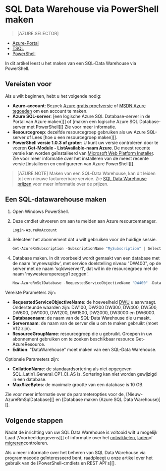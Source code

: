 <properties
   pageTitle="SQL Data Warehouse maken met behulp van PowerShell | Microsoft Azure"
   description="SQL Data Warehouse maken met behulp van PowerShell"
   services="sql-data-warehouse"
   documentationCenter="NA"
   authors="lodipalm"
   manager="barbkess"
   editor=""/>

<tags
   ms.service="sql-data-warehouse"
   ms.devlang="NA"
   ms.topic="get-started-article"
   ms.tgt_pltfrm="NA"
   ms.workload="data-services"
   ms.date="08/25/2016"
   ms.author="lodipalm;barbkess;sonyama"/>

# <a name="create-sql-data-warehouse-using-powershell"></a>SQL Data Warehouse via PowerShell maken

> [AZURE.SELECTOR]
- [Azure-Portal](sql-data-warehouse-get-started-provision.md)
- [TSQL](sql-data-warehouse-get-started-create-database-tsql.md)
- [PowerShell](sql-data-warehouse-get-started-provision-powershell.md)

In dit artikel leest u het maken van een SQL-Data Warehouse via PowerShell.

## <a name="prerequisites"></a>Vereisten voor

Als u wilt beginnen, hebt u het volgende nodig:

- **Azure-account**: Bezoek [Azure gratis proefversie][] of [MSDN Azure tegoeden][] om een account te maken.
- **Azure SQL-server**: [een logische Azure SQL Database-server in de Portal van Azure maken][] of [maken een logische Azure SQL Database-server met PowerShell][] Zie voor meer informatie.
- **Resourcegroep**: dezelfde resourcegroep gebruiken als uw Azure SQL-server of Lees [hoe u een resourcegroep maken][].
- **PowerShell versie 1.0.3 of groter**: U kunt uw versie controleren door te voeren **Get-Module - ListAvailable-naam Azure**.  De meest recente versie kan worden geïnstalleerd van [Microsoft Web Platform Installer][].  Zie voor meer informatie over het installeren van de meest recente versie [installeren en configureren van Azure PowerShell][].

> [AZURE.NOTE] Maken van een SQL-Data Warehouse, kan dit leiden tot een nieuwe factureerbare service.  Zie [SQL Data Warehouse prijzen][] voor meer informatie over de prijzen.

## <a name="create-a-sql-data-warehouse"></a>Een SQL-datawarehouse maken

1. Open Windows PowerShell.
2. Deze cmdlet uitvoeren om aan te melden aan Azure resourcemanager.

    ```Powershell
    Login-AzureRmAccount
    ```
    
3. Selecteer het abonnement dat u wilt gebruiken voor de huidige sessie.

    ```Powershell
    Get-AzureRmSubscription -SubscriptionName "MySubscription" | Select-AzureRmSubscription
    ```

4.  Database maken. In dit voorbeeld wordt gemaakt van een database met de naam 'mynewsqldw', met service doelstelling niveau "DW400", op de server met de naam 'sqldwserver1', dat wil in de resourcegroep met de naam 'mywesteuroperesgp1 zeggen'.

    ```Powershell
    New-AzureRmSqlDatabase -RequestedServiceObjectiveName "DW400" -DatabaseName "mynewsqldw" -ServerName "sqldwserver1" -ResourceGroupName "mywesteuroperesgp1" -Edition "DataWarehouse" -CollationName "SQL_Latin1_General_CP1_CI_AS" -MaxSizeBytes 10995116277760
    ```

Vereiste Parameters zijn:

- **RequestedServiceObjectiveName**: de hoeveelheid [DWU][] u aanvraagt.  Ondersteunde waarden zijn: DW100, DW200 DW300, DW400, DW500, DW600, DW1000, DW1200, DW1500, DW2000, DW3000 en DW6000.
- **Databasenaam**: de naam van de SQL-Data Warehouse die u maakt.
- **Servernaam**: de naam van de server die u om te maken gebruikt (moet V12 zijn).
- **ResourceGroupName**: resourcegroep die u gebruikt.  Groepen in uw abonnement gebruiken om te zoeken beschikbaar resource Get-AzureResource.
- **Edition**: "DataWarehouse" moet maken van een SQL-Data Warehouse.

Optionele Parameters zijn:

- **CollationName**: de standaardsortering als niet opgegeven SQL_Latin1_General_CP1_CI_AS is.  Sortering kan niet worden gewijzigd in een database.
- **MaxSizeBytes**: de maximale grootte van een database is 10 GB.


Zie voor meer informatie over de parameteropties voor de, [Nieuw-AzureRmSqlDatabase][] en [Database maken (Azure SQL Data Warehouse)][].

## <a name="next-steps"></a>Volgende stappen

Nadat de inrichting van uw SQL Data Warehouse is voltooid wilt u mogelijk Laad [Voorbeeldgegevens][] of informatie over het [ontwikkelen][], [laden][]of [migreren][]controleren.

Als u meer informatie over het beheren van SQL Data Warehouse via programmacode geïnteresseerd bent, raadpleegt u onze artikel over het gebruik van de [PowerShell-cmdlets en REST API's][].

<!--Image references-->

<!--Article references-->
[DWU]: ./sql-data-warehouse-overview-what-is.md#data-warehouse-units
[migreren]: ./sql-data-warehouse-overview-migrate.md
[ontwikkelen]: ./sql-data-warehouse-overview-develop.md
[laden]: ./sql-data-warehouse-load-with-bcp.md
[Voorbeeldgegevens laden]: ./sql-data-warehouse-load-sample-databases.md
[PowerShell-cmdlets en REST API 's]: ./sql-data-warehouse-reference-powershell-cmdlets.md
[firewall rules]: ../sql-database-configure-firewall-settings.md

[Het installeren en configureren van Azure PowerShell]: ../powershell/powershell-install-configure.md
[how to create a SQL Data Warehouse from the Azure Portal]: ./sql-data-warehouse-get-started-provision.md
[Een logische Azure SQL Database-server maken met de Portal van Azure]: ../sql-database/sql-database-get-started.md#create-an-azure-sql-database-logical-server
[Een logische Azure SQL Database-server maken met PowerShell]: ../sql-database/sql-database-get-started-powershell.md#database-setup-create-a-resource-group-server-and-firewall-rule
[het maken van een resourcegroep]: ../resource-group-template-deploy-portal.md#create-resource-group

<!--MSDN references--> 
[MSDN]: https://msdn.microsoft.com/library/azure/dn546722.aspx
[Nieuwe AzureRmSqlDatabase]: https://msdn.microsoft.com/library/mt619339.aspx
[Database (Azure SQL datawarehouse) maken]: https://msdn.microsoft.com/library/mt204021.aspx

<!--Other Web references-->
[Microsoft Web Platform Installer]: https://aka.ms/webpi-azps
[SQL Data Warehouse prijzen]: https://azure.microsoft.com/pricing/details/sql-data-warehouse/
[Azure gratis proefversie]: https://azure.microsoft.com/pricing/free-trial/?WT.mc_id=A261C142F
[MSDN Azure tegoeden]: https://azure.microsoft.com/pricing/member-offers/msdn-benefits-details/?WT.mc_id=A261C142F
